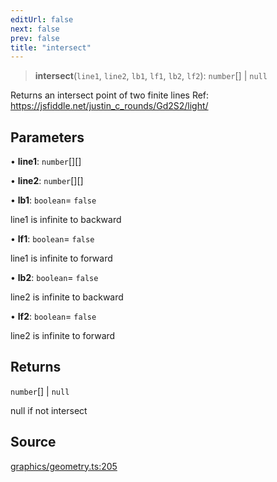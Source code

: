 ```yaml
---
editUrl: false
next: false
prev: false
title: "intersect"
---
```


> **intersect**(`line1`, `line2`, `lb1`, `lf1`, `lb2`, `lf2`): `number`[] \| `null`

Returns an intersect point of two finite lines
Ref: https://jsfiddle.net/justin_c_rounds/Gd2S2/light/

## Parameters

• **line1**: `number`[][]

• **line2**: `number`[][]

• **lb1**: `boolean`= `false`

line1 is infinite to backward

• **lf1**: `boolean`= `false`

line1 is infinite to forward

• **lb2**: `boolean`= `false`

line2 is infinite to backward

• **lf2**: `boolean`= `false`

line2 is infinite to forward

## Returns

`number`[] \| `null`

null if not intersect

## Source

[graphics/geometry.ts:205](https://github.com/dgmjs/dgmjs/blob/main/packages/core/src/graphics/geometry.ts#L205)
